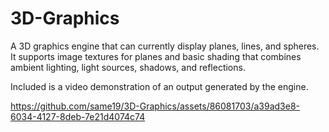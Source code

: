 # 3D-Graphics
A 3D graphics engine that can currently display planes, lines, and spheres. It supports image textures for planes and basic shading that combines ambient lighting, light sources, shadows, and reflections.

Included is a video demonstration of an output generated by the engine.


https://github.com/same19/3D-Graphics/assets/86081703/a39ad3e8-6034-4127-8deb-7e21d4074c74

